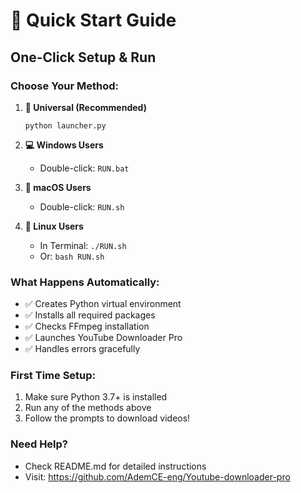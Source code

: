 # 🚀 Quick Start Guide

## One-Click Setup & Run

### Choose Your Method:

1. **🌟 Universal (Recommended)**
   ```
   python launcher.py
   ```

2. **💻 Windows Users**
   - Double-click: `RUN.bat`

3. **🍎 macOS Users**
   - Double-click: `RUN.sh`

4. **🐧 Linux Users**
   - In Terminal: `./RUN.sh`
   - Or: `bash RUN.sh`

### What Happens Automatically:
- ✅ Creates Python virtual environment
- ✅ Installs all required packages
- ✅ Checks FFmpeg installation
- ✅ Launches YouTube Downloader Pro
- ✅ Handles errors gracefully

### First Time Setup:
1. Make sure Python 3.7+ is installed
2. Run any of the methods above
3. Follow the prompts to download videos!

### Need Help?
- Check README.md for detailed instructions
- Visit: https://github.com/AdemCE-eng/Youtube-downloader-pro